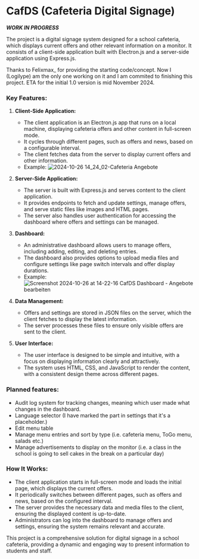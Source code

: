 # CafDS (Cafeteria Digital Signage)
***WORK IN PROGRESS***

The project is a digital signage system designed for a school cafeteria, which displays current offers and other relevant information on a monitor. It consists of a client-side application built with Electron.js and a server-side application using Express.js.

Thanks to Felixmax_ for providing the starting code/concept. Now I (Logilype) am the only one working on it and I am commited to finishing this project. ETA for the initial 1.0 version is mid November 2024.

### Key Features:

1. **Client-Side Application:**
   - The client application is an Electron.js app that runs on a local machine, displaying cafeteria offers and other content in full-screen mode.
   - It cycles through different pages, such as offers and news, based on a configurable interval.
   - The client fetches data from the server to display current offers and other information.
   - Example: ![2024-10-26 14_24_02-Cafeteria Angebote](https://github.com/user-attachments/assets/7168fe0b-71e8-4c02-b3c1-a2832463e460)

2. **Server-Side Application:**
   - The server is built with Express.js and serves content to the client application.
   - It provides endpoints to fetch and update settings, manage offers, and serve static files like images and HTML pages.
   - The server also handles user authentication for accessing the dashboard where offers and settings can be managed.

3. **Dashboard:**
   - An administrative dashboard allows users to manage offers, including adding, editing, and deleting entries.
   - The dashboard also provides options to upload media files and configure settings like page switch intervals and offer display durations.
   - Example: ![Screenshot 2024-10-26 at 14-22-16 CafDS Dashboard - Angebote bearbeiten](https://github.com/user-attachments/assets/b001110a-ddeb-4158-9c08-ca23caacbcbf)

4. **Data Management:**
   - Offers and settings are stored in JSON files on the server, which the client fetches to display the latest information.
   - The server processes these files to ensure only visible offers are sent to the client.

5. **User Interface:**
   - The user interface is designed to be simple and intuitive, with a focus on displaying information clearly and attractively.
   - The system uses HTML, CSS, and JavaScript to render the content, with a consistent design theme across different pages.

### Planned features:

- Audit log system for tracking changes, meaning which user made what changes in the dashboard.
- Language selector (I have marked the part in settings that it's a placeholder.)
- Edit menu table
- Manage menu entries and sort by type (i.e. cafeteria menu, ToGo menu, salads etc.)
- Manage advertisements to display on the monitor (i.e. a class in the school is going to sell cakes in the break on a particular day)

### How It Works:

- The client application starts in full-screen mode and loads the initial page, which displays the current offers.
- It periodically switches between different pages, such as offers and news, based on the configured interval.
- The server provides the necessary data and media files to the client, ensuring the displayed content is up-to-date.
- Administrators can log into the dashboard to manage offers and settings, ensuring the system remains relevant and accurate.

This project is a comprehensive solution for digital signage in a school cafeteria, providing a dynamic and engaging way to present information to students and staff.
